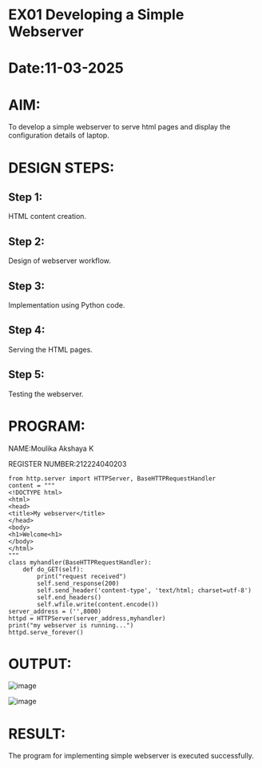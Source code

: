 # EX01 Developing a Simple Webserver

# Date:11-03-2025
# AIM:
To develop a simple webserver to serve html pages and display the configuration details of laptop.

# DESIGN STEPS:
## Step 1:
HTML content creation.

## Step 2:
Design of webserver workflow.

## Step 3:
Implementation using Python code.

## Step 4:
Serving the HTML pages.

## Step 5:
Testing the webserver.

# PROGRAM:
NAME:Moulika Akshaya K

REGISTER NUMBER:212224040203
```
from http.server import HTTPServer, BaseHTTPRequestHandler
content = """
<!DOCTYPE html>
<html>
<head>
<title>My webserver</title>
</head>
<body>
<h1>Welcome<h1>
</body>
</html>
"""
class myhandler(BaseHTTPRequestHandler):
    def do_GET(self):
        print("request received")
        self.send_response(200)
        self.send_header('content-type', 'text/html; charset=utf-8')
        self.end_headers()
        self.wfile.write(content.encode())
server_address = ('',8000)
httpd = HTTPServer(server_address,myhandler)
print("my webserver is running...")
httpd.serve_forever()
```

# OUTPUT:
![image](https://github.com/user-attachments/assets/36976065-f73d-4efc-9b79-912787e91438)

![image](https://github.com/user-attachments/assets/ca307cd0-bb50-40ff-9787-457196f70977)


# RESULT:
The program for implementing simple webserver is executed successfully.
